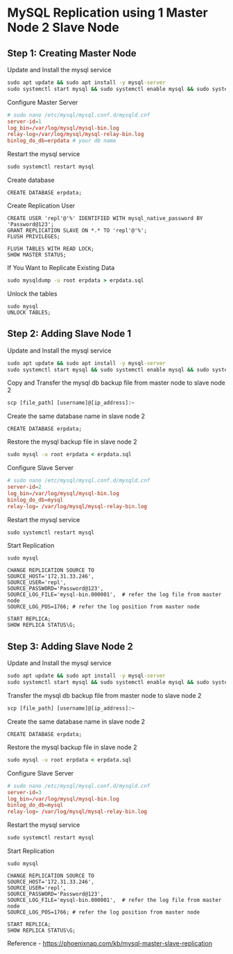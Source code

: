 # MySQL Replication using 1 Master Node 2 Slave Node
## Step 1: Creating Master Node
Update and Install the mysql service
```cmd
sudo apt update && sudo apt install -y mysql-server
sudo systemctl start mysql && sudo systemctl enable mysql && sudo systemctl status mysql 
```
Configure Master Server
```cnf
# sudo nano /etc/mysql/mysql.conf.d/mysqld.cnf
server-id=1
log_bin=/var/log/mysql/mysql-bin.log
relay-log=/var/log/mysql/mysql-relay-bin.log
binlog_do_db=erpdata # your db name
```
Restart the mysql service
```cmd
sudo systemctl restart mysql
```
Create database
```mysql
CREATE DATABASE erpdata;
```
Create Replication User
```mysql
CREATE USER 'repl'@'%' IDENTIFIED WITH mysql_native_password BY 'Password@123';
GRANT REPLICATION SLAVE ON *.* TO 'repl'@'%';
FLUSH PRIVILEGES;

FLUSH TABLES WITH READ LOCK;
SHOW MASTER STATUS;
```
If You Want to Replicate Existing Data
```cmd
sudo mysqldump -u root erpdata > erpdata.sql
```
Unlock the tables
```mysql
sudo mysql
UNLOCK TABLES;
```
## Step 2: Adding Slave Node 1
Update and Install the mysql service
```cmd
sudo apt update && sudo apt install -y mysql-server
sudo systemctl start mysql && sudo systemctl enable mysql && sudo systemctl status mysql 
```
Copy and Transfer the mysql db backup file from master node to slave node 2
```cmd
scp [file_path] [username]@[ip_address]:~
```
Create the same database name in slave node 2
```mysql
CREATE DATABASE erpdata;
```
Restore the mysql backup file in slave node 2
```cmd
sudo mysql -u root erpdata < erpdata.sql
```
Configure Slave Server
```cnf
# sudo nano /etc/mysql/mysql.conf.d/mysqld.cnf
server-id=2
log_bin=/var/log/mysql/mysql-bin.log
binlog_do_db=mysql
relay-log= /var/log/mysql/mysql-relay-bin.log
```
Restart the mysql service
```cmd
sudo systemctl restart mysql
```
Start Replication
```mysql
sudo mysql
```
```mysql
CHANGE REPLICATION SOURCE TO
SOURCE_HOST='172.31.33.246',
SOURCE_USER='repl',
SOURCE_PASSWORD='Password@123',
SOURCE_LOG_FILE='mysql-bin.000001',  # refer the log file from master node
SOURCE_LOG_POS=1766; # refer the log position from master node
```
```mysql
START REPLICA;
SHOW REPLICA STATUS\G;
```

## Step 3: Adding Slave Node 2
Update and Install the mysql service
```cmd
sudo apt update && sudo apt install -y mysql-server
sudo systemctl start mysql && sudo systemctl enable mysql && sudo systemctl status mysql 
```
Transfer the mysql db backup file from master node to slave node 2
```cmd
scp [file_path] [username]@[ip_address]:~
```
Create the same database name in slave node 2
```mysql
CREATE DATABASE erpdata;
```
Restore the mysql backup file in slave node 2
```cmd
sudo mysql -u root erpdata < erpdata.sql
```
Configure Slave Server
```cnf
# sudo nano /etc/mysql/mysql.conf.d/mysqld.cnf
server-id=3
log_bin=/var/log/mysql/mysql-bin.log
binlog_do_db=mysql
relay-log= /var/log/mysql/mysql-relay-bin.log
```
Restart the mysql service
```cmd
sudo systemctl restart mysql
```
Start Replication
```mysql
sudo mysql
```
```mysql
CHANGE REPLICATION SOURCE TO
SOURCE_HOST='172.31.33.246',
SOURCE_USER='repl',
SOURCE_PASSWORD='Password@123',
SOURCE_LOG_FILE='mysql-bin.000001',  # refer the log file from master node
SOURCE_LOG_POS=1766; # refer the log position from master node
```
```mysql
START REPLICA;
SHOW REPLICA STATUS\G;
```

Reference - https://phoenixnap.com/kb/mysql-master-slave-replication

